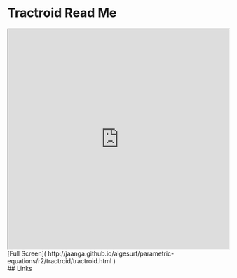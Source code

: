 Tractroid Read Me
===

<iframe src='http://jaanga.github.io/algesurf/parametric-equations/r2/tractroid/tractroid.html' width=100% height=500px >
There is an `iframe` here. It is not visible when viewed on github.com/algesurf. To view, please see 'Project Links' below.
</iframe>
[Full Screen]( http://jaanga.github.io/algesurf/parametric-equations/r2/tractroid/tractroid.html )
<br>
## Links 
<http://www.3d-meier.de/tut3/Seite28.html>  
